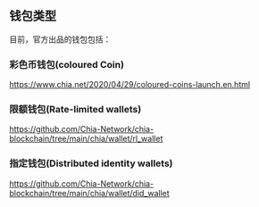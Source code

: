 ## 钱包类型

目前，官方出品的钱包包括：
### 彩色币钱包(coloured Coin)
https://www.chia.net/2020/04/29/coloured-coins-launch.en.html

### 限额钱包(Rate-limited wallets)
https://github.com/Chia-Network/chia-blockchain/tree/main/chia/wallet/rl_wallet

### 指定钱包(Distributed identity wallets)
https://github.com/Chia-Network/chia-blockchain/tree/main/chia/wallet/did_wallet